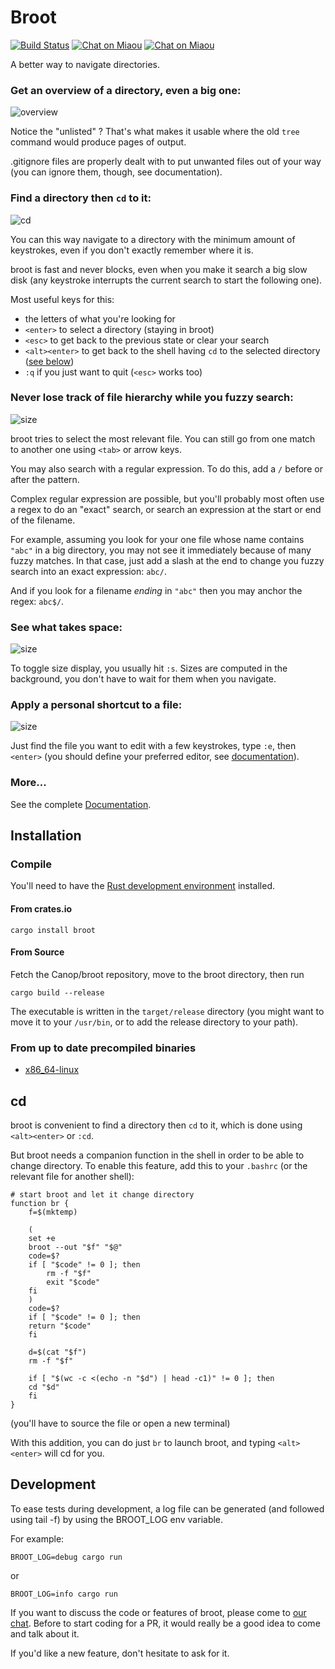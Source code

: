 # Broot

[![Build Status](https://travis-ci.org/Canop/broot.svg?branch=master)](https://travis-ci.org/Canop/broot)
[![Chat on Miaou](https://miaou.dystroy.org/static/shields/room-en.svg?v=1)](https://miaou.dystroy.org/3490?broot)
[![Chat on Miaou](https://miaou.dystroy.org/static/shields/room-fr.svg?v=1)](https://miaou.dystroy.org/3490?broot)

A better way to navigate directories.

### Get an overview of a directory, even a big one:

![overview](img/20190128-overview.png)

Notice the "unlisted" ? That's what makes it usable where the old `tree` command would produce pages of output.

.gitignore files are properly dealt with to put unwanted files out of your way (you can ignore them, though, see documentation).

### Find a directory then `cd` to it:

![cd](img/20190128-cd.png)

You can this way navigate to a directory with the minimum amount of keystrokes, even if you don't exactly remember where it is.

broot is fast and never blocks, even when you make it search a big slow disk (any keystroke interrupts the current search to start the following one).

Most useful keys for this:

* the letters of what you're looking for
* `<enter>` to select a directory (staying in broot)
* `<esc>` to get back to the previous state or clear your search
* `<alt><enter>` to get back to the shell having `cd` to the selected directory ([see below](#use-broot-for-navigation))
* `:q` if you just want to quit (`<esc>` works too)

### Never lose track of file hierarchy while you fuzzy search:

![size](img/20190128-search.png)

broot tries to select the most relevant file. You can still go from one match to another one using `<tab>` or arrow keys.

You may also search with a regular expression. To do this, add a `/` before or after the pattern.

Complex regular expression are possible, but you'll probably most often use a regex to do an "exact" search, or search an expression at the start or end of the filename.

For example, assuming you look for your one file whose name contains `"abc"` in a big directory, you may not see it immediately because of many fuzzy matches. In that case, just add a slash at the end to change you fuzzy search into an exact expression: `abc/`.

And if you look for a filename *ending* in `"abc"` then you may anchor the regex: `abc$/`.

### See what takes space:

![size](img/20190128-only-folders-with-size.png)

To toggle size display, you usually hit `:s`. Sizes are computed in the background, you don't have to wait for them when you navigate.

### Apply a personal shortcut to a file:

![size](img/20190128-edit.png)

Just find the file you want to edit with a few keystrokes, type `:e`, then `<enter>` (you should define your preferred editor, see [documentation](documentation.md#verbs)).

### More...

See the complete [Documentation](documentation.md).

## Installation

### Compile
You'll need to have the [Rust development environment](https://www.rust-lang.org/tools/install) installed.
#### From crates.io
    cargo install broot

#### From Source

Fetch the Canop/broot repository, move to the broot directory, then run

    cargo build --release

The executable is written in the `target/release` directory (you might want to move it to your `/usr/bin`, or to add the release directory to your path).

### From up to date precompiled binaries

* [x86_64-linux](https://dystroy.org/broot/x86_64-linux/broot)

## cd

broot is convenient to find a directory then `cd` to it, which is done using `<alt><enter>` or `:cd`.

But broot needs a companion function in the shell in order to be able to change directory. To enable this feature, add this to your `.bashrc` (or the relevant file for another shell):

	# start broot and let it change directory
	function br {
	    f=$(mktemp)

	    (
		set +e
		broot --out "$f" "$@"
		code=$?
		if [ "$code" != 0 ]; then
		    rm -f "$f"
		    exit "$code"
		fi
	    )
	    code=$?
	    if [ "$code" != 0 ]; then
		return "$code"
	    fi

	    d=$(cat "$f")
	    rm -f "$f"

	    if [ "$(wc -c <(echo -n "$d") | head -c1)" != 0 ]; then
		cd "$d"
	    fi
	}

(you'll have to source the file or open a new terminal)

With this addition, you can do just `br` to launch broot, and typing `<alt><enter>` will cd for you.


## Development

To ease tests during development, a log file can be generated (and followed using tail -f) by using the BROOT_LOG env variable.

For example:

    BROOT_LOG=debug cargo run

or

    BROOT_LOG=info cargo run

If you want to discuss the code or features of broot, please come to [our chat](https://miaou.dystroy.org/3?Code_et_Croissants). Before to start coding for a PR, it would really be a good idea to come and talk about it.

If you'd like a new feature, don't hesitate to ask for it.
